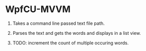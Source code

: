 # WpfCU-MVVM

1. Takes a command line passed text file path.  

2. Parses the text and gets the words and displays in a list view.

3. TODO: increment the count of multiple occuring words.

